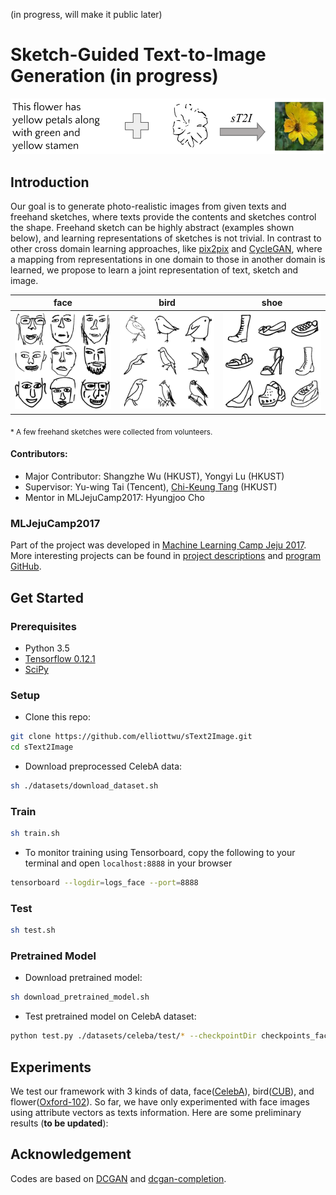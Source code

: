 (in progress, will make it public later)

# Sketch-Guided Text-to-Image Generation (in progress)
<img src="./imgs/problem.png" width="600">

## Introduction
Our goal is to generate photo-realistic images from given texts and freehand sketches, where texts provide the contents and sketches control the shape. Freehand sketch can be highly abstract (examples shown below), and learning representations of sketches is not trivial. In contrast to other cross domain learning approaches, like [pix2pix](https://phillipi.github.io/pix2pix/) and [CycleGAN](https://junyanz.github.io/CycleGAN/), where a mapping from representations in one domain to those in another domain is learned, we propose to learn a joint representation of text, sketch and image. 

face                        |bird                        |shoe                        
:--------------------------:|:--------------------------:|:--------------------------:
![](imgs/face_handdraw.png) |![](imgs/bird_handdraw.png) |![](imgs/shoe_handdraw.png)

<sub id="f1">* A few freehand sketches were collected from volunteers.</sub>

#### Contributors: 
- Major Contributor: Shangzhe Wu (HKUST), Yongyi Lu (HKUST)
- Supervisor: Yu-wing Tai (Tencent), [Chi-Keung Tang](http://www.cs.ust.hk/~cktang/) (HKUST)
- Mentor in MLJejuCamp2017: Hyungjoo Cho

### MLJejuCamp2017
Part of the project was developed in [Machine Learning Camp Jeju 2017](http://mlcampjeju.com/). More interesting projects can be found in [project descriptions](https://github.com/TensorFlowKR/MLJejuCamp) and [program GitHub](https://github.com/MLJejuCamp2017). 

## Get Started
### Prerequisites
- Python 3.5
- [Tensorflow 0.12.1](https://github.com/tensorflow/tensorflow/tree/r0.12)
- [SciPy](https://www.scipy.org/install.html)

### Setup
- Clone this repo: 
```bash
git clone https://github.com/elliottwu/sText2Image.git
cd sText2Image
```

- Download preprocessed CelebA data: 
```bash
sh ./datasets/download_dataset.sh
```

### Train
```bash
sh train.sh
```
- To monitor training using Tensorboard, copy the following to your terminal and open `localhost:8888` in your browser
```bash
tensorboard --logdir=logs_face --port=8888
```

### Test
```bash
sh test.sh
```

### Pretrained Model
- Download pretrained model:
```bash
sh download_pretrained_model.sh
```

- Test pretrained model on CelebA dataset: 
```bash
python test.py ./datasets/celeba/test/* --checkpointDir checkpoints_face_pretrained --maskType right --batchSize 64 --lam1 100 --lam2 1 --lam3 0.1 --lr 0.001 --nIter 1000 --outDir results_face_pretrained --text_vector_dim 18 --text_path datasets/celeba/imAttrs.pkl
```

## Experiments
We test our framework with 3 kinds of data, face([CelebA](http://mmlab.ie.cuhk.edu.hk/projects/CelebA.html)), bird([CUB](http://www.vision.caltech.edu/visipedia/CUB-200-2011.html)), and flower([Oxford-102](http://www.robots.ox.ac.uk/~vgg/data/flowers/102/index.html)). So far, we have only experimented with face images using attribute vectors as texts information. Here are some preliminary results (**to be updated**): 

## Acknowledgement
Codes are based on [DCGAN](https://github.com/carpedm20/DCGAN-tensorflow) and [dcgan-completion](https://github.com/bamos/dcgan-completion.tensorflow). 
